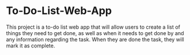 # To-Do-List-Web-App
This project is a to-do list web app that will allow users to create a list of things they need to get done, as well as when it needs to get done by and any information regarding the task. When they are done the task, they will mark it as complete. 
